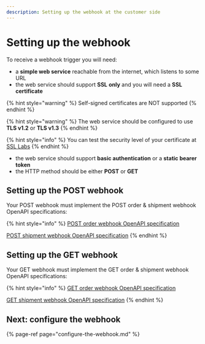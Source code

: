 ```yaml
---
description: Setting up the webhook at the customer side
---
```


# Setting up the webhook

To receive a webhook trigger you will need:

* a **simple web service** reachable from the internet, which listens to some URL
* the web service should support **SSL** **only** and you will need a **SSL certificate**

{% hint style="warning" %}
Self-signed certificates are NOT supported
{% endhint %}

{% hint style="warning" %}
The web service should be configured to use **TLS v1.2** or **TLS v1.3**
{% endhint %}

{% hint style="info" %}
You can test the security level of your certificate at [SSL Labs](https://www.ssllabs.com/ssltest/)
{% endhint %}

* the web service should support **basic authentication** or a **static bearer token**
* the HTTP method should be either **POST** or **GET**

## Setting up the POST webhook

Your POST webhook must implement the POST order & shipment webhook OpenAPI specifications: 

{% hint style="info" %}
[POST order webhook OpenAPI specification](https://swagger-ui.accp.tradecloud1.com/?url=https://api.accp.tradecloud1.com/v2/order-webhook-connector/specs.yaml#/order-webhook%20endpoints/webhookPost)

[POST shipment webhook OpenAPI specification](https://swagger-ui.accp.tradecloud1.com/?url=https://api.accp.tradecloud1.com/v2/shipment-webhook-connector/specs.yaml#/shipment-webhook%20endpoints/webhookPost)
{% endhint %}

## Setting up the GET webhook

Your GET webhook must implement the GET order & shipment webhook OpenAPI specifications: 

{% hint style="info" %}
[GET order webhook OpenAPI specification](https://swagger-ui.accp.tradecloud1.com/?url=https://api.accp.tradecloud1.com/v2/order-webhook-connector/specs.yaml#/order-webhook%20endpoints/webhookGet)

[GET shipment webhook OpenAPI specification](https://swagger-ui.accp.tradecloud1.com/?url=https://api.accp.tradecloud1.com/v2/shipment-webhook-connector/specs.yaml#/shipment-webhook%20endpoints/webhookGet)
{% endhint %}

## Next: configure the webhook

{% page-ref page="configure-the-webhook.md" %}
